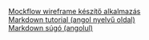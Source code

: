 [Mockflow wireframe készítő alkalmazás](https://mockflow.com)  
[Markdown tutorial (angol nyelvű oldal)](https://www.markdowntutorial.com)  
[Markdown súgó (angolul)](https://www.markdownguide.org/cheat-sheet/)  

